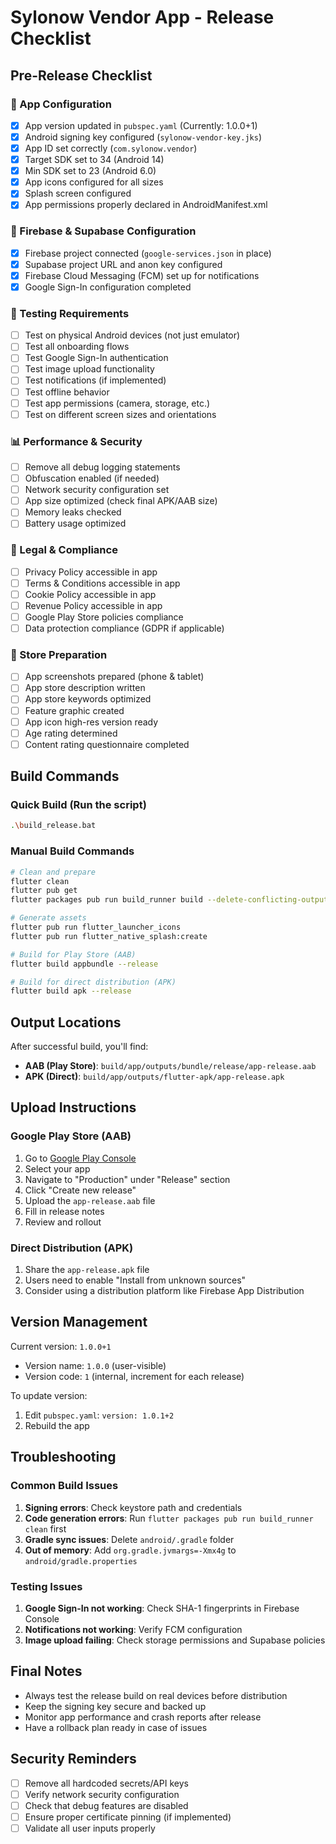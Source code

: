 # Sylonow Vendor App - Release Checklist

## Pre-Release Checklist

### 📱 App Configuration
- [x] App version updated in `pubspec.yaml` (Currently: 1.0.0+1)
- [x] Android signing key configured (`sylonow-vendor-key.jks`)
- [x] App ID set correctly (`com.sylonow.vendor`)
- [x] Target SDK set to 34 (Android 14)
- [x] Min SDK set to 23 (Android 6.0)
- [x] App icons configured for all sizes
- [x] Splash screen configured
- [x] App permissions properly declared in AndroidManifest.xml

### 🔧 Firebase & Supabase Configuration
- [x] Firebase project connected (`google-services.json` in place)
- [x] Supabase project URL and anon key configured
- [x] Firebase Cloud Messaging (FCM) set up for notifications
- [x] Google Sign-In configuration completed

### 🧪 Testing Requirements
- [ ] Test on physical Android devices (not just emulator)
- [ ] Test all onboarding flows
- [ ] Test Google Sign-In authentication
- [ ] Test image upload functionality
- [ ] Test notifications (if implemented)
- [ ] Test offline behavior
- [ ] Test app permissions (camera, storage, etc.)
- [ ] Test on different screen sizes and orientations

### 📊 Performance & Security
- [ ] Remove all debug logging statements
- [ ] Obfuscation enabled (if needed)
- [ ] Network security configuration set
- [ ] App size optimized (check final APK/AAB size)
- [ ] Memory leaks checked
- [ ] Battery usage optimized

### 📝 Legal & Compliance
- [ ] Privacy Policy accessible in app
- [ ] Terms & Conditions accessible in app
- [ ] Cookie Policy accessible in app
- [ ] Revenue Policy accessible in app
- [ ] Google Play Store policies compliance
- [ ] Data protection compliance (GDPR if applicable)

### 🏪 Store Preparation
- [ ] App screenshots prepared (phone & tablet)
- [ ] App store description written
- [ ] App store keywords optimized
- [ ] Feature graphic created
- [ ] App icon high-res version ready
- [ ] Age rating determined
- [ ] Content rating questionnaire completed

## Build Commands

### Quick Build (Run the script)
```bash
.\build_release.bat
```

### Manual Build Commands
```bash
# Clean and prepare
flutter clean
flutter pub get
flutter packages pub run build_runner build --delete-conflicting-outputs

# Generate assets
flutter pub run flutter_launcher_icons
flutter pub run flutter_native_splash:create

# Build for Play Store (AAB)
flutter build appbundle --release

# Build for direct distribution (APK)
flutter build apk --release
```

## Output Locations

After successful build, you'll find:

- **AAB (Play Store)**: `build/app/outputs/bundle/release/app-release.aab`
- **APK (Direct)**: `build/app/outputs/flutter-apk/app-release.apk`

## Upload Instructions

### Google Play Store (AAB)
1. Go to [Google Play Console](https://play.google.com/console)
2. Select your app
3. Navigate to "Production" under "Release" section
4. Click "Create new release"
5. Upload the `app-release.aab` file
6. Fill in release notes
7. Review and rollout

### Direct Distribution (APK)
1. Share the `app-release.apk` file
2. Users need to enable "Install from unknown sources"
3. Consider using a distribution platform like Firebase App Distribution

## Version Management

Current version: `1.0.0+1`
- Version name: `1.0.0` (user-visible)
- Version code: `1` (internal, increment for each release)

To update version:
1. Edit `pubspec.yaml`: `version: 1.0.1+2`
2. Rebuild the app

## Troubleshooting

### Common Build Issues
1. **Signing errors**: Check keystore path and credentials
2. **Code generation errors**: Run `flutter packages pub run build_runner clean` first
3. **Gradle sync issues**: Delete `android/.gradle` folder
4. **Out of memory**: Add `org.gradle.jvmargs=-Xmx4g` to `android/gradle.properties`

### Testing Issues
1. **Google Sign-In not working**: Check SHA-1 fingerprints in Firebase Console
2. **Notifications not working**: Verify FCM configuration
3. **Image upload failing**: Check storage permissions and Supabase policies

## Final Notes

- Always test the release build on real devices before distribution
- Keep the signing key secure and backed up
- Monitor app performance and crash reports after release
- Have a rollback plan ready in case of issues

## Security Reminders

- [ ] Remove all hardcoded secrets/API keys
- [ ] Verify network security configuration
- [ ] Check that debug features are disabled
- [ ] Ensure proper certificate pinning (if implemented)
- [ ] Validate all user inputs properly 